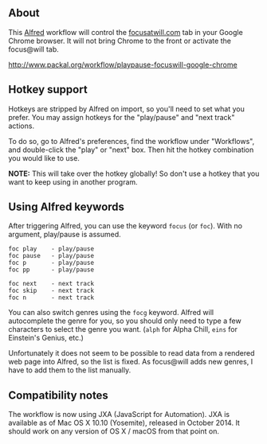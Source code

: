 ## About

This [Alfred][] workflow will control the [focusatwill.com][faw] tab in your
Google Chrome browser. It will not bring Chrome to the front or activate the
focus@will tab.

http://www.packal.org/workflow/playpause-focuswill-google-chrome

[alfred]: https://www.alfredapp.com/
[faw]: https://www.focusatwill.com/

## Hotkey support

Hotkeys are stripped by Alfred on import, so you'll need to set what you prefer.
You may assign hotkeys for the "play/pause" and "next track" actions.

To do so, go to Alfred's preferences, find the workflow under "Workflows", and
double-click the "play" or "next" box. Then hit the hotkey combination you would
like to use.

**NOTE:** This will take over the hotkey globally! So don't use a hotkey that
you want to keep using in another program.

## Using Alfred keywords

After triggering Alfred, you can use the keyword `focus` (or `foc`). With no
argument, play/pause is assumed.

    foc play    - play/pause
    foc pause   - play/pause
    foc p       - play/pause
    foc pp      - play/pause

    foc next    - next track
    foc skip    - next track
    foc n       - next track

You can also switch genres using the `focg` keyword. Alfred will autocomplete
the genre for you, so you should only need to type a few characters to select
the genre you want. (`alph` for Alpha Chill, `eins` for Einstein's Genius, etc.)

Unfortunately it does not seem to be possible to read data from a rendered web
page into Alfred, so the list is fixed. As focus@will adds new genres, I have
to add them to the list manually.

## Compatibility notes

The workflow is now using JXA (JavaScript for Automation). JXA is available as
of Mac OS X 10.10 (Yosemite), released in October 2014. It should work on any
version of OS X / macOS from that point on.
